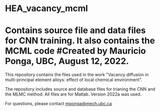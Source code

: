 # HEA_vacancy_mcml

# Contains source file and data files for CNN training. It also contains the MCML code #Created by Mauricio Ponga, UBC, August 12, 2022.

This repository contains the files used in the work "Vacancy diffusion in multi-principal element alloys: effect of local chemical environment".

The repository includes source and database files for trianing the CNN and the MLMC method. All files are for Matlab. Version 2022a was used.

For questions, please contact mponga@mech.ubc.ca
